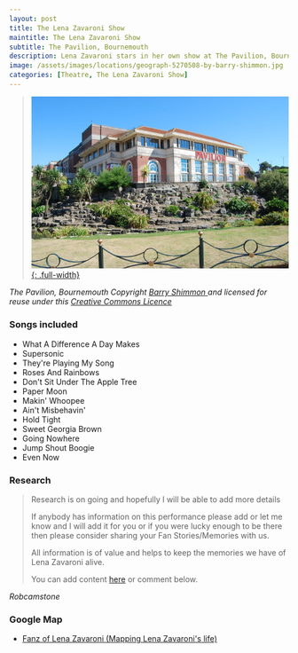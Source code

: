 ```yaml
---
layout: post
title: The Lena Zavaroni Show
maintitle: The Lena Zavaroni Show
subtitle: The Pavilion, Bournemouth
description: Lena Zavaroni stars in her own show at The Pavilion, Bournemouth.
image: /assets/images/locations/geograph-5270508-by-barry-shimmon.jpg
categories: [Theatre, The Lena Zavaroni Show]
---
```


> [![](/assets/images/locations/geograph-5270508-by-barry-shimmon.jpg){: .full-width}](https://www.geograph.org.uk/photo/5270508)

<cite>The Pavilion, Bournemouth Copyright [Barry Shimmon ](https://www.geograph.org.uk/profile/20970) and licensed for reuse under this [Creative Commons Licence](http://creativecommons.org/licenses/by-sa/2.0/)</cite>

### Songs included
* What A Difference A Day Makes
* Supersonic
* They're Playing My Song
* Roses And Rainbows
* Don't Sit Under The Apple Tree
* Paper Moon
* Makin' Whoopee
* Ain't Misbehavin'
* Hold Tight
* Sweet Georgia Brown
* Going Nowhere
* Jump Shout Boogie
* Even Now

### Research
> Research is on going and hopefully I will be able to add more details
>
> If anybody has information on this performance please add or let me know and I will add it for you or if you were lucky enough to be there then please consider sharing your Fan Stories/Memories with us.
>
> All information is of value and helps to keep the memories we have of Lena Zavaroni alive.
>
> You can add content [here](https://github.com/FanzOfLenaZavaroni/fanzoflenazavaroni.github.io) or comment below.

<cite>Robcamstone</cite>

### Google Map
* [Fanz of Lena Zavaroni (Mapping Lena Zavaroni's life)](https://www.google.com/maps/d/u/0/viewer?mid=1D1D0ERV_FQMNb9XZzJ-J3yUlK8aI4vhI&hl=en&ll=50.71774129999999%2C-1.8749904000000015&z=19)

